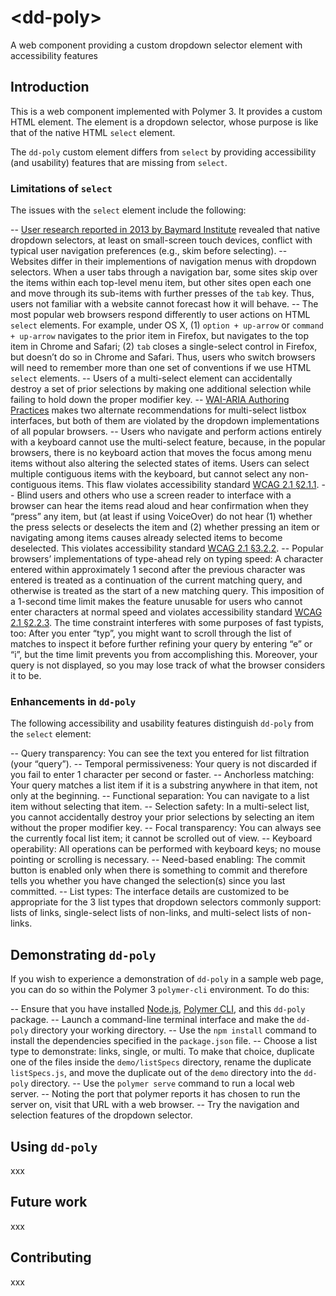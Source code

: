 # \<dd-poly\>

A web component providing a custom dropdown selector element with accessibility features

## Introduction

This is a web component implemented with Polymer 3. It provides a custom HTML element. The element is a dropdown selector, whose purpose is like that of the native HTML `select` element.

The `dd-poly` custom element differs from `select` by providing accessibility (and usability) features that are missing from `select`.

### Limitations of `select`

The issues with the `select` element include the following:

-- [User research reported in 2013 by Baymard Institute](https://baymard.com/blog/mobile-dropdown-navigation) revealed that native dropdown selectors, at least on small-screen touch devices, conflict with typical user navigation preferences (e.g., skim before selecting).
-- Websites differ in their implementions of navigation menus with dropdown selectors. When a user tabs through a navigation bar, some sites skip over the items within each top-level menu item, but other sites open each one and move through its sub-items with further presses of the `tab` key. Thus, users not familiar with a website cannot forecast how it will behave.
-- The most popular web browsers respond differently to user actions on HTML `select` elements. For example, under OS X, (1) `option + up-arrow` or `command + up-arrow` navigates to the prior item in Firefox, but navigates to the top item in Chrome and Safari; (2) `tab` closes a single-select control in Firefox, but doesn’t do so in Chrome and Safari. Thus, users who switch browsers will need to remember more than one set of conventions if we use HTML `select` elements.
-- Users of a multi-select element can accidentally destroy a set of prior selections by making one additional selection while failing to hold down the proper modifier key.
-- [WAI-ARIA Authoring Practices](https://www.w3.org/TR/wai-aria-practices-1.1/#Listbox) makes two alternate recommendations for multi-select listbox interfaces, but both of them are violated by the dropdown implementations of all popular browsers.
-- Users who navigate and perform actions entirely with a keyboard cannot use the multi-select feature, because, in the popular browsers, there is no keyboard action that moves the focus among menu items without also altering the selected states of items. Users can select multiple contiguous items with the keyboard, but cannot select any non-contiguous items. This flaw violates accessibility standard [WCAG 2.1 §2.1.1](https://www.w3.org/WAI/WCAG21/Understanding/keyboard.html).
-- Blind users and others who use a screen reader to interface with a browser can hear the items read aloud and hear confirmation when they “press” any item, but (at least if using VoiceOver) do not hear (1) whether the press selects or deselects the item and (2) whether pressing an item or navigating among items causes already selected items to become deselected. This violates accessibility standard [WCAG 2.1 §3.2.2](https://www.w3.org/WAI/WCAG21/Understanding/on-input.html).
-- Popular browsers’ implementations of type-ahead rely on typing speed: A character entered within approximately 1 second after the previous character was entered is treated as a continuation of the current matching query, and otherwise is treated as the start of a new matching query. This imposition of a 1-second time limit makes the feature unusable for users who cannot enter characters at normal speed and violates accessibility standard [WCAG 2.1 §2.2.3](https://www.w3.org/WAI/WCAG21/Understanding/no-timing.html). The time constraint interferes with some purposes of fast typists, too: After you enter “typ”, you might want to scroll through the list of matches to inspect it before further refining your query by entering “e” or “i”, but the time limit prevents you from accomplishing this. Moreover, your query is not displayed, so you may lose track of what the browser considers it to be.

### Enhancements in `dd-poly`

The following accessibility and usability features distinguish `dd-poly` from the `select` element:

-- Query transparency: You can see the text you entered for list filtration (your “query”).
-- Temporal permissiveness: Your query is not discarded if you fail to enter 1 character per second or faster.
-- Anchorless matching: Your query matches a list item if it is a substring anywhere in that item, not only at the beginning.
-- Functional separation: You can navigate to a list item without selecting that item.
-- Selection safety: In a multi-select list, you cannot accidentally destroy your prior selections by selecting an item without the proper modifier key.
-- Focal transparency: You can always see the currently focal list item; it cannot be scrolled out of view.
-- Keyboard operability: All operations can be performed with keyboard keys; no mouse pointing or scrolling is necessary.
-- Need-based enabling: The commit button is enabled only when there is something to commit and therefore tells you whether you have changed the selection(s) since you last committed.
-- List types: The interface details are customized to be appropriate for the 3 list types that dropdown selectors commonly support: lists of links, single-select lists of non-links, and multi-select lists of non-links.

## Demonstrating `dd-poly`

If you wish to experience a demonstration of `dd-poly` in a sample web page, you can do so within the Polymer 3 `polymer-cli` environment. To do this:

-- Ensure that you have installed [Node.js](https://nodejs.org), [Polymer CLI](https://www.npmjs.com/package/polymer-cli), and this `dd-poly` package.
-- Launch a command-line terminal interface and make the `dd-poly` directory your working directory.
-- Use the `npm install` command to install the dependencies specified in the `package.json` file.
-- Choose a list type to demonstrate: links, single, or multi. To make that choice, duplicate one of the files inside the `demo/listSpecs` directory, rename the duplicate `listSpecs.js`, and move the duplicate out of the `demo` directory into the `dd-poly` directory.
-- Use the `polymer serve` command to run a local web server.
-- Noting the port that polymer reports it has chosen to run the server on, visit that URL with a web browser.
-- Try the navigation and selection features of the dropdown selector.

## Using `dd-poly`

xxx

## Future work

xxx

## Contributing

xxx
